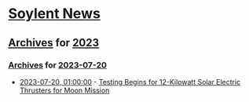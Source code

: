 # [Soylent News](../../../README.md)

## [Archives](../../index.md) for [2023](../index.md)

### [Archives](../../index.md) for [2023-07-20](index.md)

* [2023-07-20, 01:00:00](https://soylentnews.org/article.pl?sid=23/07/19/0443223&from=rss) - [Testing Begins for 12-Kilowatt Solar Electric Thrusters for Moon Mission](https://soylentnews.org/article.pl?sid=23/07/19/0443223&from=rss)

